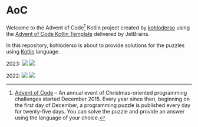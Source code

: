 # AoC

Welcome to the Advent of Code[^aoc] Kotlin project created by [kohloderso][github] using the [Advent of Code Kotlin Template][template] delivered by JetBrains.

In this repository, kohloderso is about to provide solutions for the puzzles using [Kotlin][kotlin] language.

2023:
![](https://img.shields.io/badge/day%20📅-9-blue)
![](https://img.shields.io/badge/stars%20⭐-18-yellow)

2022:
![](https://img.shields.io/badge/⭐%20stars%20⭐-34-yellow)
![](https://img.shields.io/badge/days%20completed-17-blue)


[^aoc]:
    [Advent of Code][aoc] – An annual event of Christmas-oriented programming challenges started December 2015.
    Every year since then, beginning on the first day of December, a programming puzzle is published every day for twenty-five days.
    You can solve the puzzle and provide an answer using the language of your choice.

[aoc]: https://adventofcode.com
[docs]: https://kotlinlang.org/docs/home.html
[github]: https://github.com/kohloderso
[issues]: https://github.com/kotlin-hands-on/advent-of-code-kotlin-template/issues
[kotlin]: https://kotlinlang.org
[slack]: https://surveys.jetbrains.com/s3/kotlin-slack-sign-up
[template]: https://github.com/kotlin-hands-on/advent-of-code-kotlin-template
